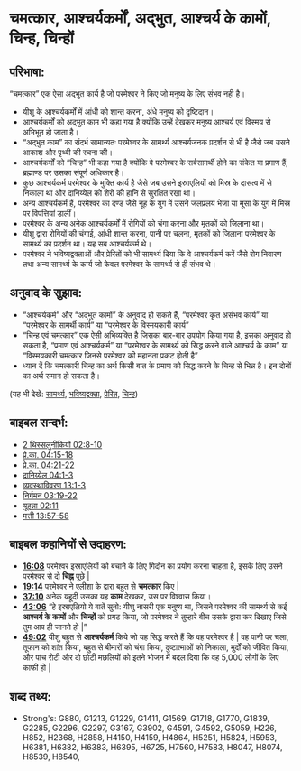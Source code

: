 # चमत्कार, आश्चर्यकर्मों, अद्भुत, आश्चर्य के कामों, चिन्ह, चिन्हों #

## परिभाषा: ##

“चमत्कार” एक ऐसा अद्भुत कार्य है जो परमेश्वर ने किए जो मनुष्य के लिए संभव नही है।

* यीशु के आश्चर्यकर्मों में आंधी को शान्त करना, अंधे मनुष्य को दृष्टिदान।
* आश्चर्यकर्मों को अद्भुत काम भी कहा गया है क्योंकि उन्हें देखकर मनुष्य आश्चर्य एवं विस्मय से अभिभूत हो जाता है।
* “अद्भुत काम” का संदर्भ सामान्यतः परमेश्वर के सामर्थ्य आश्चर्यजनक प्रदर्शन से भी है जैसे जब उसने आकाश और पृथ्वी की रचना की।
* आश्चर्यकर्मों को “चिन्ह” भी कहा गया है क्योंकि वे परमेश्वर के सर्वसामर्थी होने का संकेत या प्रमाण हैं, ब्रह्माण्ड पर उसका संपूर्ण अधिकार है।
* कुछ आश्चर्यकर्म परमेश्वर के मुक्ति कार्य है जैसे जब उसने इस्राएलियों को मिस्र के दासत्व में से निकाला था और दानिय्येल को शेरों की हानि से सुरक्षित रखा था।
* अन्य आश्चर्यकर्म हैं, परमेश्वर का दण्ड जैसे नूह के युग में उसने जलप्रलय भेजा या मूसा के युग में मिस्र पर विपत्तियां डालीं।
* परमेश्वर के अन्य अनेक आश्चर्यकर्मों में रोगियों को चंगा करना और मृतकों को जिलाना था।
* यीशु द्वारा रोगियों की चंगाई, आंधी शान्त करना, पानी पर चलना, मृतकों को जिलाना परमेश्वर के सामर्थ्य का प्रदर्शन था। यह सब आश्चर्यकर्म थे।
* परमेश्वर ने भविष्यद्वक्ताओं और प्रेरितों को भी सामर्थ्य दिया कि वे आश्चर्यकर्म करें जैसे रोग निवारण तथा अन्य सामर्थ्य के कार्य जो केवल परमेश्वर के सामर्थ्य से ही संभव थे।

## अनुवाद के सुझाव: ##

* “आश्चर्यकर्म” और “अद्भुत कामों” के अनुवाद हो सकते हैं, “परमेश्वर कृत असंभव कार्य” या “परमेश्वर के सामर्थी कार्य” या “परमेश्वर के विस्मयकारी कार्य”
* “चिन्ह एवं चमत्कार” एक ऐसी अभिव्यक्ति है जिसका बार-बार उपयोग किया गया है, इसका अनुवाद हो सकता है, “प्रमाण एवं आश्चर्यकर्म” या “परमेश्वर के सामर्थ्य को सिद्ध करने वाले आश्चर्य के काम” या “विस्मयकारी चमत्कार जिनसे परमेश्वर की महानता प्रकट होती है”
* ध्यान दें कि चमत्कारी चिन्ह का अर्थ किसी बात के प्रमाण को सिद्ध करने के चिन्ह से भिन्न है। इन दोनों का अर्थ समान हो सकता है।

(यह भी देखें: [सामर्थ्य](../kt/power.md), [भविष्यद्वक्ता](../kt/prophet.md), [प्रेरित](../kt/apostle.md), [चिन्ह](../kt/sign.md))

## बाइबल सन्दर्भ: ##

* [2 थिस्सलुनीकियों 02:8-10](rc://hi/tn/help/2th/02/08)
* [प्रे.का. 04:15-18](rc://hi/tn/help/act/04/15)
* [प्रे.का. 04:21-22](rc://hi/tn/help/act/04/21)
* [दानिय्येल 04:1-3](rc://hi/tn/help/dan/04/01)
* [व्यवस्थाविवरण 13:1-3](rc://hi/tn/help/deu/13/01)
* [निर्गमन 03:19-22](rc://hi/tn/help/exo/03/19)
* [यूहन्ना 02:11](rc://hi/tn/help/jhn/02/11)
* [मत्ती 13:57-58](rc://hi/tn/help/mat/13/57)

## बाइबल कहानियों से उदाहरण: ##

* __[16:08](rc://hi/tn/help/obs/16/08)__ परमेश्वर इस्राएलियों को बचाने के लिए गिदोन का प्रयोग करना चाहता है, इसके लिए उसने परमेश्वर से दो __चिह्न__ पूछे |
* __[19:14](rc://hi/tn/help/obs/19/14)__ परमेश्वर ने एलीशा के द्वारा बहुत से __चमत्कार__ किए |
* __[37:10](rc://hi/tn/help/obs/37/10)__ अनेक यहूदी उसका यह __काम__ देखकर, उस पर विश्वास किया।
* __[43:06](rc://hi/tn/help/obs/43/06)__ “हे इस्राएलियो ये बातें सुनो: यीशु नासरी एक मनुष्य था, जिसने परमेश्वर की सामर्थ्य से कई __आश्चर्य के कामों__ और __चिन्हों__ को प्रगट किया, जो परमेश्वर ने तुम्हारे बीच उसके द्वारा कर दिखाए जिसे तुम आप ही जानते हो |”    
* __[49:02](rc://hi/tn/help/obs/49/02)__ यीशु बहुत से __आश्चर्यकर्म__ किये जो यह सिद्ध करते हैं कि वह परमेश्वर है | वह पानी पर चला, तूफान को शांत किया, बहुत से बीमारों को चंगा किया, दुष्टात्माओं को निकाला, मुर्दों को जीवित किया, और पांच रोटी और दो छोटी मछलियों को इतने भोजन में बदल दिया कि वह 5,000 लोगों के लिए काफी हो |


## शब्द तथ्य: ##

* Strong's: G880, G1213, G1229, G1411, G1569, G1718, G1770, G1839, G2285, G2296, G2297, G3167, G3902, G4591, G4592, G5059, H226, H852, H2368, H2858, H4150, H4159, H4864, H5251, H5824, H5953, H6381, H6382, H6383, H6395, H6725, H7560, H7583, H8047, H8074, H8539, H8540,
